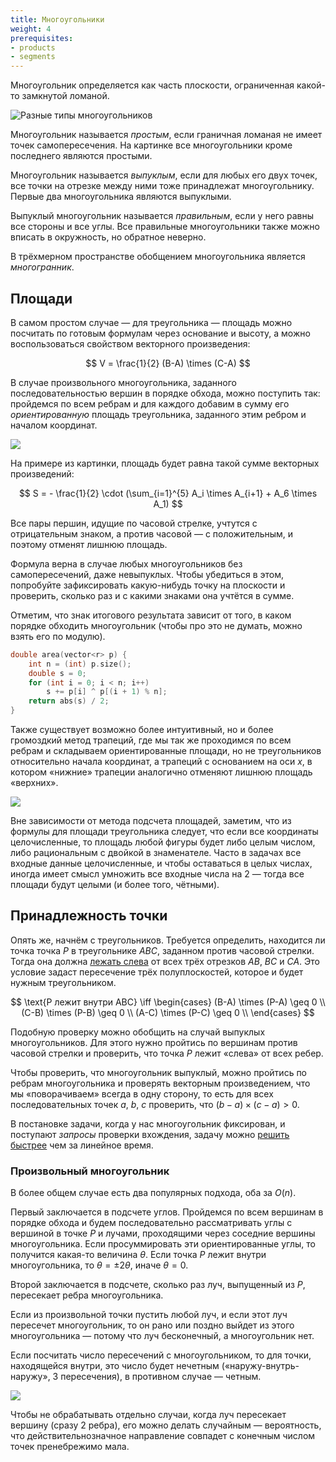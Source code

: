 ```yaml
---
title: Многоугольники
weight: 4
prerequisites:
- products
- segments
---
```


Многоугольник определяется как часть плоскости, ограниченная какой-то замкнутой ломаной.

![Разные типы многоугольников](../img/polygons.svg)

Многоугольник называется *простым*, если граничная ломаная не имеет точек самопересечения. На картинке все многоугольники кроме последнего являются простыми.

Многоугольник называется *выпуклым*, если для любых его двух точек, все точки на отрезке между ними тоже принадлежат многоугольнику. Первые два многоугольника являются выпуклыми.

Выпуклый многоугольник называется *правильным*, если у него равны все стороны и все углы. Все правильные многоугольники также можно вписать в окружность, но обратное неверно.

В трёхмерном пространстве обобщением многоугольника является *многогранник*.

## Площади

В самом простом случае — для треугольника — площадь можно посчитать по готовым формулам через основание и высоту, а можно воспользоваться свойством векторного произведения:

$$
V = \frac{1}{2} (B-A) \times (C-A)
$$

В случае произвольного многоугольника, заданного последовательностью вершин в порядке обхода, можно поступить так: пройдемся по всем ребрам и для каждого добавим в сумму его *ориентированную* площадь треугольника, заданного этим ребром и началом координат. 

![](../img/area.jpg)

На примере из картинки, площадь будет равна такой сумме векторных произведений:

$$
S = - \frac{1}{2} \cdot (\sum_{i=1}^{5} A_i \times A_{i+1} + A_6 \times A_1)
$$

Все пары першин, идущие по часовой стрелке, учтутся с отрицательным знаком, а против часовой — с положительным, и поэтому отменят лишнюю площадь.

Формула верна в случае любых многоугольников без самопересечений, даже невыпуклых. Чтобы убедиться в этом, попробуйте зафиксировать какую-нибудь точку на плоскости и проверить, сколько раз и с какими знаками она учтётся в сумме.

Отметим, что знак итогового результата зависит от того, в каком порядке обходить многоугольник (чтобы про это не думать, можно взять его по модулю).

```cpp
double area(vector<r> p) {
    int n = (int) p.size();
    double s = 0;
    for (int i = 0; i < n; i++)
        s += p[i] ^ p[(i + 1) % n];
    return abs(s) / 2;
}
```

Также существует возможно более интуитивный, но и более громоздкий метод трапеций, где мы так же проходимся по всем ребрам и складываем ориентированные площади, но не треугольников относительно начала координат, а трапеций с основанием на оси $x$, в котором «нижние» трапеции аналогично отменяют лишнюю площадь «верхних».

![](../img/trapeze.jpg)

Вне зависимости от метода подсчета площадей, заметим, что из формулы для площади треугольника следует, что если все координаты целочисленные, то площадь любой фигуры будет либо целым числом, либо рациональным с двойкой в знаменателе. Часто в задачах все входные данные целочисленные, и чтобы оставаться в целых числах, иногда имеет смысл умножить все входные числа на $2$ — тогда все площади будут целыми (и более того, чётными).

## Принадлежность точки

Опять же, начнём с треугольников. Требуется определить, находится ли точка точка $P$ в треугольнике $ABC$, заданном против часовой стрелки. Тогда она должна [лежать слева](../segments) от всех трёх отрезков $AB$, $BC$ и $CA$. Это условие задаст пересечение трёх полуплоскостей, которое и будет нужным треугольником.

$$
\text{P лежит внутри ABC} \iff \begin{cases}
(B-A) \times (P-A) \geq 0 \\
(C-B) \times (P-B) \geq 0 \\
(A-C) \times (P-C) \geq 0 \\
\end{cases}
$$

Подобную проверку можно обобщить на случай выпуклых многоугольников. Для этого нужно пройтись по вершинам против часовой стрелки и проверить, что точка $P$ лежит «слева» от всех ребер.

Чтобы проверить, что многоугольник выпуклый, можно пройтись по ребрам многоугольника и проверять векторным произведением, что мы «поворачиваем» всегда в одну сторону, то есть для всех последовательных точек $a$, $b$, $c$ проверить, что $(b-a)\times(c-a) > 0$.

В постановке задачи, когда у нас многоугольник фиксирован, и поступают *запросы* проверки вхождения, задачу можно [решить быстрее](/cs/convex-hulls) чем за линейное время.

### Произвольный многоугольник

В более общем случае есть два популярных подхода, оба за $O(n)$.

Первый заключается в подсчете углов. Пройдемся по всем вершинам в порядке обхода и будем последовательно рассматривать углы с вершиной в точке $P$ и лучами, проходящими через соседние вершины многоугольника. Если просуммировать эти ориентированные углы, то получится какая-то величина $\theta$. Если точка $P$ лежит внутри многоугольника, то $\theta = \pm 2 \theta$, иначе $\theta = 0$.

Второй заключается в подсчете, сколько раз луч, выпущенный из $P$, пересекает ребра многоугольника.

Если из произвольной точки пустить любой луч, и если этот луч пересечет многоугольник, то он рано или поздно выйдет из этого многоугольника — потому что луч бесконечный, а многоугольник нет. 

Если посчитать число пересечений с многоугольником, то для точки, находящейся внутри, это число будет нечетным («наружу-внутрь-наружу», 3 пересечения), в противном случае — четным.

![](../img/ray.gif)

Чтобы не обрабатывать отдельно случаи, когда луч пересекает вершину (сразу 2 ребра), его можно делать случайным — вероятность, что действительнозначное направление совпадет с конечным числом точек пренебрежимо мала.

